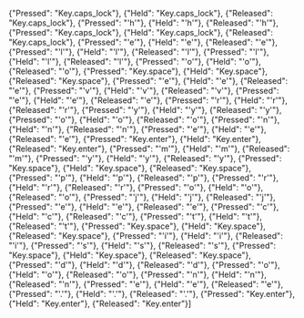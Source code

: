 {"Pressed": "Key.caps_lock"}, {"Held": "Key.caps_lock"}, {"Released": "Key.caps_lock"}, {"Pressed": "'h'"}, {"Held": "'h'"}, {"Released": "'h'"}, {"Pressed": "Key.caps_lock"}, {"Held": "Key.caps_lock"}, {"Released": "Key.caps_lock"}, {"Pressed": "'e'"}, {"Held": "'e'"}, {"Released": "'e'"}, {"Pressed": "'l'"}, {"Held": "'l'"}, {"Released": "'l'"}, {"Pressed": "'l'"}, {"Held": "'l'"}, {"Released": "'l'"}, {"Pressed": "'o'"}, {"Held": "'o'"}, {"Released": "'o'"}, {"Pressed": "Key.space"}, {"Held": "Key.space"}, {"Released": "Key.space"}, {"Pressed": "'e'"}, {"Held": "'e'"}, {"Released": "'e'"}, {"Pressed": "'v'"}, {"Held": "'v'"}, {"Released": "'v'"}, {"Pressed": "'e'"}, {"Held": "'e'"}, {"Released": "'e'"}, {"Pressed": "'r'"}, {"Held": "'r'"}, {"Released": "'r'"}, {"Pressed": "'y'"}, {"Held": "'y'"}, {"Released": "'y'"}, {"Pressed": "'o'"}, {"Held": "'o'"}, {"Released": "'o'"}, {"Pressed": "'n'"}, {"Held": "'n'"}, {"Released": "'n'"}, {"Pressed": "'e'"}, {"Held": "'e'"}, {"Released": "'e'"}, {"Pressed": "Key.enter"}, {"Held": "Key.enter"}, {"Released": "Key.enter"}, {"Pressed": "'m'"}, {"Held": "'m'"}, {"Released": "'m'"}, {"Pressed": "'y'"}, {"Held": "'y'"}, {"Released": "'y'"}, {"Pressed": "Key.space"}, {"Held": "Key.space"}, {"Released": "Key.space"}, {"Pressed": "'p'"}, {"Held": "'p'"}, {"Released": "'p'"}, {"Pressed": "'r'"}, {"Held": "'r'"}, {"Released": "'r'"}, {"Pressed": "'o'"}, {"Held": "'o'"}, {"Released": "'o'"}, {"Pressed": "'j'"}, {"Held": "'j'"}, {"Released": "'j'"}, {"Pressed": "'e'"}, {"Held": "'e'"}, {"Released": "'e'"}, {"Pressed": "'c'"}, {"Held": "'c'"}, {"Released": "'c'"}, {"Pressed": "'t'"}, {"Held": "'t'"}, {"Released": "'t'"}, {"Pressed": "Key.space"}, {"Held": "Key.space"}, {"Released": "Key.space"}, {"Pressed": "'i'"}, {"Held": "'i'"}, {"Released": "'i'"}, {"Pressed": "'s'"}, {"Held": "'s'"}, {"Released": "'s'"}, {"Pressed": "Key.space"}, {"Held": "Key.space"}, {"Released": "Key.space"}, {"Pressed": "'d'"}, {"Held": "'d'"}, {"Released": "'d'"}, {"Pressed": "'o'"}, {"Held": "'o'"}, {"Released": "'o'"}, {"Pressed": "'n'"}, {"Held": "'n'"}, {"Released": "'n'"}, {"Pressed": "'e'"}, {"Held": "'e'"}, {"Released": "'e'"}, {"Pressed": "'.'"}, {"Held": "'.'"}, {"Released": "'.'"}, {"Pressed": "Key.enter"}, {"Held": "Key.enter"}, {"Released": "Key.enter"}]
